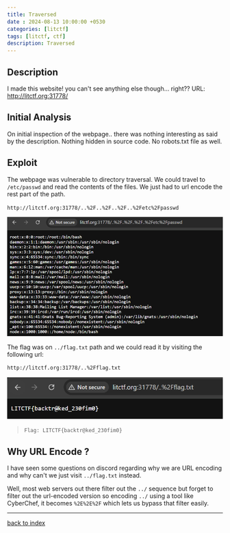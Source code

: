 ```yaml
---
title: Traversed
date : 2024-08-13 10:00:00 +0530
categories: [litctf]
tags: [litctf, ctf]
description: Traversed
---
```


## Description

I made this website! you can't see anything else though... right?? URL: http://litctf.org:31778/

## Initial Analysis

On initial inspection of the webpage.. there was nothing interesting as said by the description. Nothing hidden in source code.
No robots.txt file as well.

## Exploit

The webpage was vulnerable to directory traversal. We could travel to `/etc/passwd` and read the contents of the files. We just had to url encode the rest part of the path.

`http://litctf.org:31778/..%2F..%2F..%2F..%2Fetc%2Fpasswd`

![traversed1](/assets/posts/LITCTF/traversed1.png)

The flag was on `../flag.txt` path and we could read it by visiting the following url:

```bash
http://litctf.org:31778/..%2Fflag.txt
```

![traversed2](/assets/posts/LITCTF/traversed2.png)

> `Flag: LITCTF{backtr@ked_230fim0}`

## Why URL Encode ?

I have seen some questions on discord regarding why we are URL encoding and why can't we just visit `../flag.txt` instead.

Well, most web servers out there filter out the `../` sequence but forget to filter out the url-encoded version so encoding `../` using a tool like CyberChef, it becomes `%2E%2E%2F` which lets us bypass that filter easily.

---

[back to index](https://p-pratik.github.io/posts/LIT-Index/)
